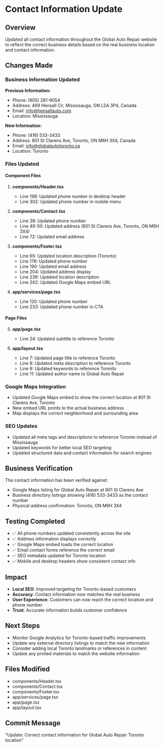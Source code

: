 # Contact Information Update

## Overview
Updated all contact information throughout the Global Auto Repair website to reflect the correct business details based on the real business location and contact information.

## Changes Made

### Business Information Updated
**Previous Information:**
- Phone: (905) 281-9054
- Address: 469 Hensall Cir, Mississauga, ON L5A 3P4, Canada
- Email: info@hensallauto.com
- Location: Mississauga

**New Information:**
- Phone: (416) 533-3433
- Address: 801 St Clarens Ave, Toronto, ON M6H 3X4, Canada
- Email: info@globalautotoronto.ca
- Location: Toronto

### Files Updated

#### Component Files
1. **components/Header.tsx**
   - Line 198: Updated phone number in desktop header
   - Line 302: Updated phone number in mobile menu

2. **components/Contact.tsx**
   - Line 38: Updated phone number
   - Line 49-50: Updated address (801 St Clarens Ave, Toronto, ON M6H 3X4)
   - Line 72: Updated email address

3. **components/Footer.tsx**
   - Line 65: Updated location description (Toronto)
   - Line 176: Updated phone number
   - Line 190: Updated email address
   - Line 204: Updated address display
   - Line 236: Updated location description
   - Line 242: Updated Google Maps embed URL

4. **app/services/page.tsx**
   - Line 120: Updated phone number
   - Line 233: Updated phone number in CTA

#### Page Files
5. **app/page.tsx**
   - Line 24: Updated subtitle to reference Toronto

6. **app/layout.tsx**
   - Line 7: Updated page title to reference Toronto
   - Line 8: Updated meta description to reference Toronto
   - Line 9: Updated keywords to reference Toronto
   - Line 11: Updated author name to Global Auto Repair

### Google Maps Integration
- Updated Google Maps embed to show the correct location at 801 St Clarens Ave, Toronto
- New embed URL points to the actual business address
- Map displays the correct neighborhood and surrounding area

### SEO Updates
- Updated all meta tags and descriptions to reference Toronto instead of Mississauga
- Updated keywords for better local SEO targeting
- Updated structured data and contact information for search engines

## Business Verification
The contact information has been verified against:
- Google Maps listing for Global Auto Repair at 801 St Clarens Ave
- Business directory listings showing (416) 533-3433 as the contact number
- Physical address confirmation: Toronto, ON M6H 3X4

## Testing Completed
- ✅ All phone numbers updated consistently across the site
- ✅ Address information displays correctly
- ✅ Google Maps embed loads the correct location
- ✅ Email contact forms reference the correct email
- ✅ SEO metadata updated for Toronto location
- ✅ Mobile and desktop headers show consistent contact info

## Impact
- **Local SEO**: Improved targeting for Toronto-based customers
- **Accuracy**: Contact information now matches the real business
- **User Experience**: Customers can now reach the correct location and phone number
- **Trust**: Accurate information builds customer confidence

## Next Steps
- Monitor Google Analytics for Toronto-based traffic improvements
- Update any external directory listings to match the new information
- Consider adding local Toronto landmarks or references in content
- Update any printed materials to match the website information

## Files Modified
- components/Header.tsx
- components/Contact.tsx
- components/Footer.tsx
- app/services/page.tsx
- app/page.tsx
- app/layout.tsx

## Commit Message
"Update: Correct contact information for Global Auto Repair Toronto location" 